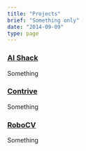 ```yaml
---
title: "Projects"
brief: "Something only"
date: "2014-09-09"
type: page
---
```


### [AI Shack](/project/aishack)
Something

### [Contrive](/project/contrive)
Something

### [RoboCV](/project/robocv)
Something
